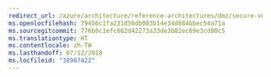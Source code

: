 ```yaml
---
redirect_url: /azure/architecture/reference-architectures/dmz/secure-vnet-hybrid
ms.openlocfilehash: 79456c1fa231d56db083b14e34d884bbec54a71a
ms.sourcegitcommit: 776b8c1efc662d42273a33de3b82ec69e3cd80c5
ms.translationtype: HT
ms.contentlocale: zh-TW
ms.lasthandoff: 07/12/2018
ms.locfileid: "38987422"
---
```

